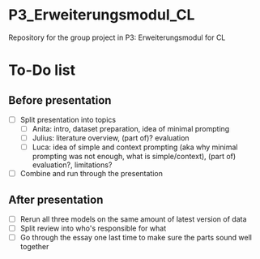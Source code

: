 # P3_Erweiterungsmodul_CL
Repository for the group project in P3: Erweiterungsmodul for CL

# To-Do list
## Before presentation
- [ ] Split presentation into topics
  - [ ] Anita: intro, dataset preparation, idea of minimal prompting
  - [ ] Julius: literature overview, (part of)? evaluation
  - [ ] Luca: idea of simple and context prompting (aka why minimal prompting was not enough, what is simple/context), (part of) evaluation?, limitations?
- [ ] Combine and run through the presentation

## After presentation
- [ ] Rerun all three models on the same amount of latest version of data
- [ ] Split review into who's responsible for what
- [ ] Go through the essay one last time to make sure the parts sound well together

